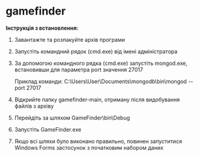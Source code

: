 # gamefinder

**Інструкція з встановлення:**
1. Завантажте та розпакуйте архів програми
2. Запустіть командний рядок (cmd.exe) від імені адміністратора
3. За допомогою командного рядка (cmd.exe) запустіть mongod.exe, встановивши для параметра port значення 27017

   Приклад команди:
   C:\Users\User\Documents\mongodb\bin\mongod --port 27017
4. Відкрийте папку gamefinder-main, отриману після видобування файлів з архіву
5. Перейдіть за шляхом GameFinder\bin\Debug
6. Запустіть GameFinder.exe
7. Якщо всі шляхи було виконано правильно, повинен запуститися Windows Forms застосунок з початковим набором даних

